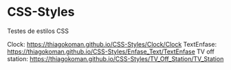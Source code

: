 # CSS-Styles
Testes de estilos CSS

Clock: https://thiagokoman.github.io/CSS-Styles/Clock/Clock
TextEnfase: https://thiagokoman.github.io/CSS-Styles/Enfase_Text/TextEnfase
TV off station: https://thiagokoman.github.io/CSS-Styles/TV_Off_Station/TV_Station

